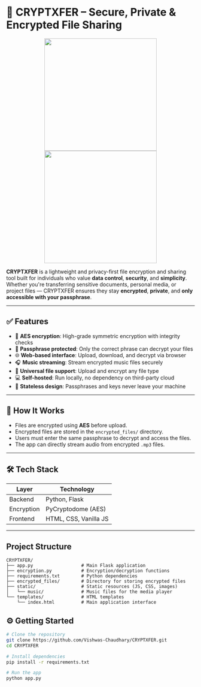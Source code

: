 # 🔐 CRYPTXFER – Secure, Private & Encrypted File Sharing

<p align="center">
  <img src="https://media4.giphy.com/media/v1.Y2lkPTc5MGI3NjExNzF5emt0eTJ6cXBtd2UzNGpzNTZ5ODF5ZG90aGhzZzJ1YWNtOGE4byZlcD12MV9pbnRlcm5hbF9naWZfYnlfaWQmY3Q9Zw/077i6AULCXc0FKTj9s/giphy.gif" width="300" height="300" />
  <img src="https://media1.giphy.com/media/v1.Y2lkPTc5MGI3NjExdjZqOXVuNTR3ZWhrdDFrb2ZmczJvaDZhZmd6NG4yMTU3YnR1b2RxdCZlcD12MV9pbnRlcm5hbF9naWZfYnlfaWQmY3Q9Zw/5wWf7HfQJzA8cze6CWc/giphy.gif" width="300" height="300" />
</p>

**CRYPTXFER** is a lightweight and privacy-first file encryption and sharing tool built for individuals who value **data control**, **security**, and **simplicity**. Whether you're transferring sensitive documents, personal media, or project files — CRYPTXFER ensures they stay **encrypted**, **private**, and **only accessible with your passphrase**.

---

## ✅ Features

- 🔐 **AES encryption**: High-grade symmetric encryption with integrity checks
- 🔑 **Passphrase protected**: Only the correct phrase can decrypt your files
- 🌐 **Web-based interface**: Upload, download, and decrypt via browser
- 🎧 **Music streaming**: Stream encrypted music files securely
- 🧩 **Universal file support**: Upload and encrypt any file type
- 💻 **Self-hosted**: Run locally, no dependency on third-party cloud
- 🧠 **Stateless design**: Passphrases and keys never leave your machine

---

## 🧠 How It Works

- Files are encrypted using **AES** before upload.
- Encrypted files are stored in the `encrypted_files/` directory.
- Users must enter the same passphrase to decrypt and access the files.
- The app can directly stream audio from encrypted `.mp3` files.

---

## 🛠️ Tech Stack

| Layer      | Technology                |
|------------|---------------------------|
| Backend    | Python, Flask             |
| Encryption | PyCryptodome (AES)        |
| Frontend   | HTML, CSS, Vanilla JS     |

---

## Project Structure

```
CRYPTXFER/
├── app.py                  # Main Flask application
├── encryption.py           # Encryption/decryption functions
├── requirements.txt        # Python dependencies
├── encrypted_files/        # Directory for storing encrypted files
├── static/                 # Static resources (JS, CSS, images)
│   └── music/              # Music files for the media player
└── templates/              # HTML templates
    └── index.html          # Main application interface
```

## ⚙️ Getting Started

```bash
# Clone the repository
git clone https://github.com/Vishwas-Chaudhary/CRYPTXFER.git
cd CRYPTXFER

# Install dependencies
pip install -r requirements.txt

# Run the app
python app.py
